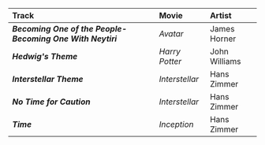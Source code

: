 |**Track**|**Movie**|**Artist**|
|:---|:---|:---|
|***Becoming One of the People-Becoming One With Neytiri***   |*Avatar*         |James Horner|
|***Hedwig's Theme***                                         |*Harry Potter*   |John Williams|
|***Interstellar Theme***                                     |*Interstellar*   |Hans Zimmer|
|***No Time for Caution***                                    |*Interstellar*   |Hans Zimmer|
|***Time***                                                   |*Inception*      |Hans Zimmer|
